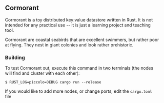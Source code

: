 ## Cormorant

Cormorant is a toy distributed key:value datastore written in Rust.  It is not
intended for any practical use -- it is just a learning project and teaching
tool.


Cormorant are coastal seabirds that are excellent swimmers, but rather poor
at flying.  They nest in giant colonies and look rather prehistoric.

### Building

To test Cormorant out, execute this command in two terminals (the nodes will
find and cluster with each other):  

```
$ RUST_LOG=piccolo=DEBUG cargo run --release
```

If you would like to add more nodes, or change ports, edit the `cargo.toml` file
